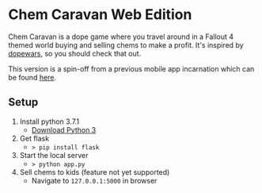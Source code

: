 # Chem Caravan Web Edition
Chem Caravan is a dope game where you travel around in a Fallout 4 themed world buying and selling chems to make a profit. It's inspired by [dopewars](http://drunkmenworkhere.org/185.php), so you should check that out.

This version is a spin-off from a previous mobile app incarnation which can be found [here](https://github.com/pmaclellan/ChemCaravan).

## Setup
1. Install python 3.7.1
    * [Download Python 3](https://www.python.org/downloads/)
1. Get flask
    * `> pip install flask`
1. Start the local server
    * `> python app.py`
1. Sell chems to kids (feature not yet supported)
    * Navigate to `127.0.0.1:5000` in browser